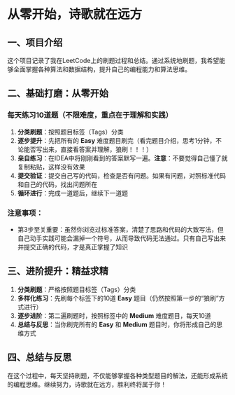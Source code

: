 # 从零开始，诗歌就在远方

## 一、项目介绍

这个项目记录了我在LeetCode上的刷题过程和总结。通过系统地刷题，我希望能够全面掌握各种算法和数据结构，提升自己的编程能力和算法思维。

## 二、基础打磨：从零开始

### 每天练习10道题（不限难度，重点在于理解和实践）

1.  **分类刷题**：按照题目标签（Tags）分类
2.  **逐步提升**：先把所有的 **Easy** 难度题目刷完（看完题目介绍，思考1分钟，不论能否写出来，直接看答案并理解，狼刷！！！）
3.  **亲自练习**：在IDEA中将刚刚看到的答案默写一遍。**注意**：不要觉得自己懂了就复制粘贴，这样没有效果
4.  **提交验证**：提交自己写的代码，检查是否有问题。如果有问题，对照标准代码和自己的代码，找出问题所在
5.  **循环进行**：完成一道题后，继续下一道题

### 注意事项：

-   第3步至关重要：虽然你浏览过标准答案，清楚了思路和代码的大致写法，但自己动手实践可能会漏掉一个符号，从而导致代码无法通过。只有自己写出来并提交正确的代码，才是真正掌握了知识

## 三、进阶提升：精益求精

1.  **分类刷题**：严格按照题目标签（Tags）分类
2.  **多样化练习**：先刷每个标签下的10道 **Easy** 题目（仍然按照第一步的“狼刷”方式进行）
3.  **逐步进阶**：第二遍刷题时，按照标签中的 **Medium** 难度题目，每天10道
4.  **总结与反思**：当你刷完所有的 **Easy** 和 **Medium** 题目时，你将形成自己的思维方式

## 四、总结与反思

在这个过程中，每天坚持刷题，不仅能够掌握各种类型题目的解法，还能形成系统的编程思维。继续努力，诗歌就在远方，胜利终将属于你！
